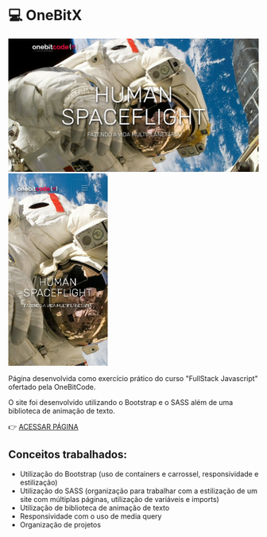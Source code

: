# 💻 OneBitX

<p>
  <img width="680px" src="https://raw.githubusercontent.com/camilafbc/onebitx-onebitcode/main/assets/to-readme.jpeg">
  <img width="200px" src="https://raw.githubusercontent.com/camilafbc/onebitx-onebitcode/main/assets/to-readme(01).jpeg">
</p>

Página desenvolvida como exercício prático do curso "FullStack Javascript" ofertado pela OneBitCode.

O site foi desenvolvido utilizando o Bootstrap e o SASS além de uma biblioteca de animação de texto.

👉 [ACESSAR PÁGINA](https://camilafbc.github.io/onebitx-onebitcode/index.html)

## Conceitos trabalhados: 

* Utilização do Bootstrap (uso de containers e carrossel, responsividade e estilização)
* Utilização do SASS (organização para trabalhar com a estilização de um site com múltiplas páginas, utilização de variáveis e imports)
* Utilização de biblioteca de animação de texto
* Responsividade com o uso de media query
* Organização de projetos

